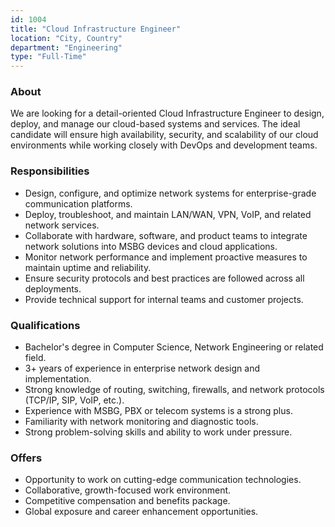 ```yaml
---
id: 1004
title: "Cloud Infrastructure Engineer"
location: "City, Country"
department: "Engineering"
type: "Full-Time"
---
```


### About  
We are looking for a detail-oriented Cloud Infrastructure Engineer to design, deploy, and manage our cloud-based systems and services. The ideal candidate will ensure high availability, security, and scalability of our cloud environments while working closely with DevOps and development teams.

### Responsibilities  
- Design, configure, and optimize network systems for enterprise-grade communication platforms.  
- Deploy, troubleshoot, and maintain LAN/WAN, VPN, VoIP, and related network services.  
- Collaborate with hardware, software, and product teams to integrate network solutions into MSBG devices and cloud applications.  
- Monitor network performance and implement proactive measures to maintain uptime and reliability.  
- Ensure security protocols and best practices are followed across all deployments.  
- Provide technical support for internal teams and customer projects.  

### Qualifications  
- Bachelor's degree in Computer Science, Network Engineering or related field.  
- 3+ years of experience in enterprise network design and implementation.  
- Strong knowledge of routing, switching, firewalls, and network protocols (TCP/IP, SIP, VoIP, etc.).  
- Experience with MSBG, PBX or telecom systems is a strong plus.  
- Familiarity with network monitoring and diagnostic tools.  
- Strong problem-solving skills and ability to work under pressure.  

### Offers  
- Opportunity to work on cutting-edge communication technologies.  
- Collaborative, growth-focused work environment.  
- Competitive compensation and benefits package.  
- Global exposure and career enhancement opportunities.  